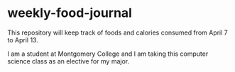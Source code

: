 # weekly-food-journal
This repository will keep track of foods and calories consumed from April 7 to April 13.

I am a student at Montgomery College and I am taking this computer science class as an elective for my major.
